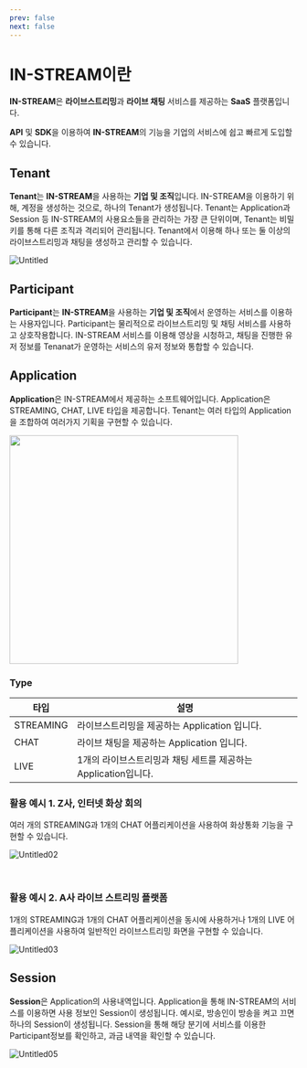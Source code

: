 ```yaml
---
prev: false
next: false
---
```


# IN-STREAM이란

**IN-STREAM**은 **라이브스트리밍**과 **라이브 채팅** 서비스를 제공하는 **SaaS** 플랫폼입니다.

**API** 및 **SDK**을 이용하여 **IN-STREAM**의 기능을 기업의 서비스에 쉽고 빠르게 도입할 수 있습니다.

## Tenant

**Tenant**는 **IN-STREAM**을 사용하는 **기업 및 조직**입니다. IN-STREAM을 이용하기 위해, 계정을 생성하는 것으로, 하나의 Tenant가 생성됩니다. Tenant는 Application과 Session 등 IN-STREAM의 사용요소들을 관리하는 가장 큰 단위이며, Tenant는 비밀키를 통해 다른 조직과 격리되어 관리됩니다. Tenant에서 이용해 하나 또는 둘 이상의 라이브스트리밍과 채팅을 생성하고 관리할 수 있습니다.

![Untitled](/terminology/Untitled.png)

## Participant

**Participant**는 **IN-STREAM**을 사용하는 **기업 및 조직**에서 운영하는 서비스를 이용하는 사용자입니다. Participant는 물리적으로 라이브스트리밍 및 채팅 서비스를 사용하고 상호작용합니다. IN-STREAM 서비스를 이용해 영상을 시청하고, 채팅을 진행한 유저 정보를 Tenanat가 운영하는 서비스의 유저 정보와 통합할 수 있습니다.

## Application

**Application**은 IN-STREAM에서 제공하는 소프트웨어입니다.
Application은 STREAMING, CHAT, LIVE 타입을 제공합니다. Tenant는 여러 타입의 Application을 조합하여 여러가지 기획을 구현할 수 있습니다.

<img src="/terminology/Untitled%201.png" width=400 >

### Type

| 타입      | 설명                                                           |
| --------- | -------------------------------------------------------------- |
| STREAMING | 라이브스트리밍을 제공하는 Application 입니다.                  |
| CHAT      | 라이브 채팅을 제공하는 Application 입니다.                     |
| LIVE      | 1개의 라이브스트리밍과 채팅 세트를 제공하는 Application입니다. |

### 활용 예시 1. Z사, 인터넷 화상 회의

여러 개의 STREAMING과 1개의 CHAT 어플리케이션을 사용하여 화상통화 기능을 구현할 수 있습니다.

![Untitled02](/terminology/Untitled%202.png)

<br/>

### 활용 예시 2. A사 라이브 스트리밍 플랫폼

1개의 STREAMING과 1개의 CHAT 어플리케이션을 동시에 사용하거나 1개의 LIVE 어플리케이션을 사용하여 일반적인 라이브스트리밍 화면을 구현할 수 있습니다.

![Untitled03](/terminology/Untitled%203.png)

## Session

**Session**은 Application의 사용내역입니다. Application을 통해 IN-STREAM의 서비스를 이용하면 사용 정보인 Session이 생성됩니다. 예시로, 방송인이 방송을 켜고 끄면 하나의 Session이 생성됩니다. Session을 통해 해당 분기에 서비스를 이용한 Participant정보를 확인하고, 과금 내역을 확인할 수 있습니다.

![Untitled05](/terminology/Untitled%205.png)
